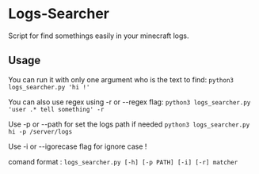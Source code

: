 # Logs-Searcher
Script for find somethings easily in your minecraft logs.

## Usage
You can run it with only one argument who is the text to find:
`python3 logs_searcher.py 'hi !'`

You can also use regex using -r or --regex flag:
`python3 logs_searcher.py 'user .* tell something' -r`

Use -p or --path for set the logs path if needed
`python3 logs_searcher.py hi -p /server/logs`

Use -i or --igorecase flag for ignore case !

comand format : `logs_searcher.py [-h] [-p PATH] [-i] [-r] matcher`
